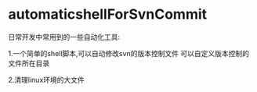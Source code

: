 # automaticshellForSvnCommit
日常开发中常用到的一些自动化工具:

1.一个简单的shell脚本,可以自动修改svn的版本控制文件
可以自定义版本控制的文件所在目录

2.清理linux环境的大文件